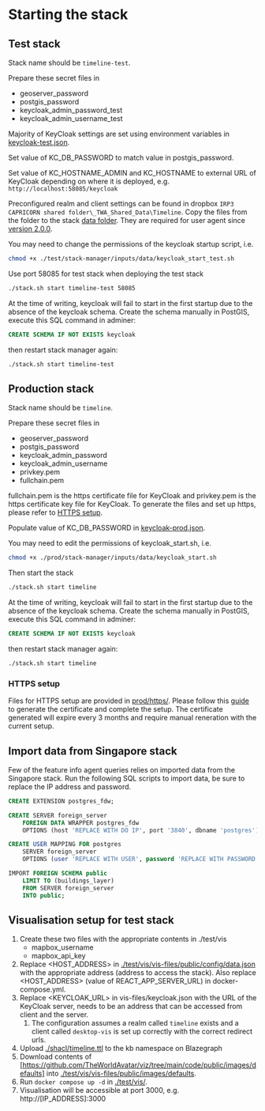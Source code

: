 # Starting the stack

## Test stack

Stack name should be `timeline-test`.

Prepare these secret files in [](./stack-manager/test/inputs/secrets)

- geoserver_password
- postgis_password
- keycloak_admin_password_test
- keycloak_admin_username_test

Majority of KeyCloak settings are set using environment variables in [keycloak-test.json].

Set value of KC_DB_PASSWORD to match value in postgis_password.

Set value of KC_HOSTNAME_ADMIN and KC_HOSTNAME to external URL of KeyCloak depending on where it is deployed, e.g. `http://localhost:58085/keycloak`

Preconfigured realm and client settings can be found in dropbox `IRP3 CAPRICORN shared folder\_TWA_Shared_Data\Timeline`. Copy the files from the folder to the stack [data folder](test/stack-manager/inputs/data). They are required for user agent since [version 2.0.0](https://github.com/orgs/cambridge-cares/packages/container/package/user-agent).

You may need to change the permissions of the keycloak startup script, i.e.

```bash
chmod +x ./test/stack-manager/inputs/data/keycloak_start_test.sh
```

Use port 58085 for test stack when deploying the test stack

```bash
./stack.sh start timeline-test 58085
```

At the time of writing, keycloak will fail to start in the first startup due to the absence of the keycloak schema. Create the schema manually in PostGIS, execute this SQL command in adminer:

```sql
CREATE SCHEMA IF NOT EXISTS keycloak
```

then restart stack manager again:

```bash
./stack.sh start timeline-test
```

## Production stack

Stack name should be `timeline`.

Prepare these secret files in [](./stack-manager/prod/inputs/secrets)

- geoserver_password
- postgis_password
- keycloak_admin_password
- keycloak_admin_username
- privkey.pem
- fullchain.pem

fullchain.pem is the https certificate file for KeyCloak and privkey.pem is the https certificate key file for KeyCloak. To generate the files and set up https, please refer to [HTTPS setup](#https-setup).

Populate value of KC_DB_PASSWORD in [keycloak-prod.json].

You may need to edit the permissions of keycloak_start.sh, i.e.

```bash
chmod +x ./prod/stack-manager/inputs/data/keycloak_start.sh
```

Then start the stack

```bash
./stack.sh start timeline
```

At the time of writing, keycloak will fail to start in the first startup due to the absence of the keycloak schema. Create the schema manually in PostGIS, execute this SQL command in adminer:

```sql
CREATE SCHEMA IF NOT EXISTS keycloak
```

then restart stack manager again:

```bash
./stack.sh start timeline
```

### HTTPS setup

Files for HTTPS setup are provided in [prod/https/](prod/https/). Please follow this [guide](https://mindsers.blog/en/post/https-using-nginx-certbot-docker/) to generate the certificate and complete the setup. The certificate generated will expire every 3 months and require manual reneration with the current setup.

## Import data from Singapore stack

Few of the feature info agent queries relies on imported data from the Singapore stack. Run the following SQL scripts to import data, be sure to replace the IP address and password.

```sql
CREATE EXTENSION postgres_fdw;

CREATE SERVER foreign_server
    FOREIGN DATA WRAPPER postgres_fdw
    OPTIONS (host 'REPLACE WITH DO IP', port '3840', dbname 'postgres');

CREATE USER MAPPING FOR postgres
    SERVER foreign_server
    OPTIONS (user 'REPLACE WITH USER', password 'REPLACE WITH PASSWORD');

IMPORT FOREIGN SCHEMA public
    LIMIT TO (buildings_layer)
    FROM SERVER foreign_server
    INTO public;
```

## Visualisation setup for test stack

1. Create these two files with the appropriate contents in ./test/vis
   - mapbox_username
   - mapbox_api_key
2. Replace <HOST_ADDRESS> in [./test/vis/vis-files/public/config/data.json](./test/vis/vis-files/public/config/data.json) with the appropriate address (address to access the stack). Also replace <HOST_ADDRESS> (value of REACT_APP_SERVER_URL) in docker-compose.yml.
3. Replace <KEYCLOAK_URL> in vis-files/keycloak.json with the URL of the KeyCloak server, needs to be an address that can be accessed from client and the server.
   1. The configuration assumes a realm called `timeline` exists and a client called `desktop-vis` is set up correctly with the correct redirect urls.
4. Upload [./shacl/timeline.ttl](./shacl/timeline.ttl) to the kb namespace on Blazegraph
5. Download contents of [https://github.com/TheWorldAvatar/viz/tree/main/code/public/images/defaults] into [./test/vis/vis-files/public/images/defaults](./test/vis/vis-files/public/images/defaults).
6. Run `docker compose up -d` in [./test/vis/](./test/vis/).
7. Visualisation will be accessible at port 3000, e.g. http://[IP_ADDRESS]:3000

[keycloak-test.json]: ./stack-manager/test/inputs/config/services/keycloak-test.json
[keycloak-prod.json]: ./stack-manager/test/inputs/config/services/keycloak-prod.json
